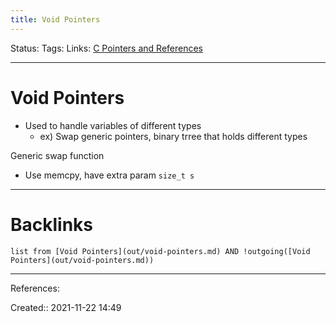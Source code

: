 ```yaml
---
title: Void Pointers
---
```

Status: 
Tags: 
Links: [C Pointers and References](out/c-pointers-and-references.md)
___
# Void Pointers
- Used to handle variables of different types
	- ex) Swap generic pointers,  binary trree that holds different types

Generic swap function
- Use memcpy, have extra param `size_t s`
___
# Backlinks
```dataview
list from [Void Pointers](out/void-pointers.md) AND !outgoing([Void Pointers](out/void-pointers.md))
```
___
References:

Created:: 2021-11-22 14:49
